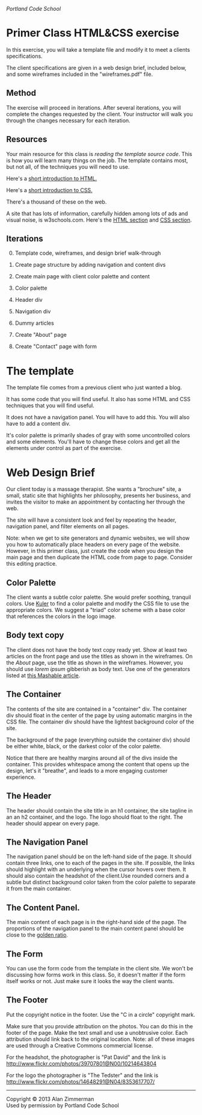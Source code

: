 *Portland Code School*
# Primer Class HTML&CSS exercise

In this exercise, you will take a template file and modify it to meet a clients specifications.

The client specifications are given in a web design brief, included below, and some wireframes included in the "wireframes.pdf" file.

## Method

The exercise will proceed in iterations. After several iterations, you will complete the changes requested by the client. Your instructor will walk you through the changes necessary for each iteration.

## Resources

Your main resource for this class is *reading the template source code*. This is how you will learn many things on the job. The template contains most, but not all, of the techniques you will need to use.

Here's a [short introduction to HTML.](https://developer.mozilla.org/en-US/docs/Web/Guide/HTML/Introduction)

Here's a [short introduction to CSS.](https://developer.mozilla.org/en-US/docs/Web/Guide/CSS/Getting_started)

There's a thousand of these on the web.

A site that has lots of information, carefully hidden among lots of ads and visual noise, is w3schools.com. Here's the [HTML section](http://www.w3schools.com/html/default.asp) and [CSS section](http://www.w3schools.com/css/default.asp).

## Iterations

0. Template code, wireframes, and design brief walk-through
0. Create page structure by adding navigation and content divs
0. Create main page with client color palette and content
  0. Color palette
  0. Header div
  0. Navigation div
  0. Dummy articles

0. Create "About" page
0. Create "Contact" page with form






# The template

The template file comes from a previous client who just wanted a blog. 

It has some code that you will find useful. It also has some HTML and CSS techniques that you will find useful.

It does not have a navigation panel. You will have to add this. You will also have to add a content div.

It's color palette is primarily shades of gray with some uncontrolled colors and some elements. You'll have to change these colors and get all the elements under control as part of the exercise.



# Web Design Brief

Our client today is a massage therapist. She wants a "brochure" site, a small, static site that highlights her philosophy, presents her business, and invites the visitor to make an appointment by contacting her through the web. 

The site will have a consistent look and feel by repeating the header, navigation panel, and filter elements on all pages.

Note: when we get to site generators and dynamic websites, we will show you how to automatically place headers on every page of the website. However, in this primer class, just create the code when you design the main page and then duplicate the HTML code from page to page. Consider this editing practice.


## Color Palette

The client wants a subtle color palette. She would prefer soothing, tranquil colors. Use [Kuler](https://kuler.adobe.com/create/color-wheel/) to find a color palette and modify the CSS file to use the appropriate colors. We suggest a "triad" color scheme with a base color that references the colors in the logo image.

## Body text copy

The client does not have the body text copy ready yet. Show at least two articles on the front page and use the titles as shown in the wireframes. On the *About* page, use the title as shown in the wireframes. However, you should use *lorem ipsum* gibberish as body text. Use one of the generators listed at [this Mashable article](http://mashable.com/2013/07/11/lorem-ipsum/).

## The Container

The contents of the site are contained in a "container" div. The container div should float in the center of the page by using automatic margins in the CSS file. The container div should have the lightest background color of the site.

The background of the page (everything outside the container div) should be either white, black, or the darkest color of the color palette. 

Notice that there are healthy margins around all of the divs inside the container. This provides whitespace among the content that opens up the design, let's it "breathe", and leads to a more engaging customer experience.

## The Header

The header should contain the site title in an h1 container, the site tagline in an an h2 container, and the logo. The logo should float to the right. The header should appear on every page.

## The Navigation Panel

The navigation panel should be on the left-hand side of the page. It should contain three links, one to each of the pages in the site. If possible, the links should highlight with an underlying when the cursor hovers over them. It should also contain the headshot of the client.Use rounded corners and a subtle but distinct background color taken from the color palette to separate it from the main container.

## The Content Panel.

The main content of each page is in the right-hand side of the page. The proportions of the navigation panel to the main content panel should be close to the [golden ratio](http://en.wikipedia.org/wiki/Golden_ratio).

## The Form

You can use the form code from the template in the client site. We won't be discussing how forms work in this class. So, it doesn't matter if the form itself works or not. Just make sure it looks the way the client wants.

## The Footer

Put the copyright notice in the footer. Use the "C in a circle" copyright mark.

Make sure that you provide attribution on the photos. You can do this in the footer of the page. Make the text small and use a unobtrusive color. Each attribution should link back to the original location. Note: all of these images are used through a Creative Commons commercial license.

For the headshot, the photographer is "Pat David" and the link is
http://www.flickr.com/photos/39707801@N00/10214643804

For the logo the photographer is "The Tedster" and the link is
http://www.flickr.com/photos/14648291@N04/8353617707/

<hr />
Copyright © 2013 Alan Zimmerman <br />
Used by permission by Portland Code School